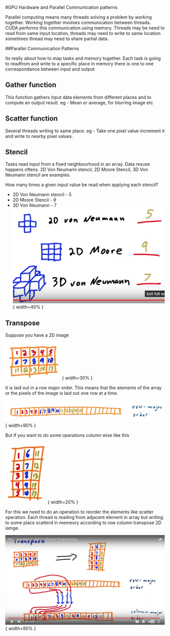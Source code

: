 #GPU Hardware and Parallel Communication patterns

Parallel computing means many threads solving a problem by working together. Working together involves communication between threads. CUDA performs this communication using memory.
Threads may be need to read from same input location, threads may need to write to same location sometimes thread may need to share partial data.

##Parallel Communication Patterns

Its really about how to map tasks and memory together.
Each task is going to readfrom and write to a specific place in memory there is one to one correspondance between input and output

Gather function
-------
This function gathers input data elements from different places and to compute an output result. 
eg - Mean or average, for blurring image etc

Scatter function
-------
Several threads writing to same place. 
eg - Take one pixel value increment it and write to nearby pixel values.

Stencil
-------
Tasks read input from a fixed neighbourhood in an array. Data resuse happens oftens. 2D Von Neumann stencil, 2D Moore Stencil, 3D Von Neumann stencil are examples.

How many times a given input value be read  when applying each stencil?
- 2D Von Neumann stencil - 5
- 2D Moore Stencil - 9
- 3D Von Neumann - 7
![stencil](IMG/stencil.png  "stencil"){ width=40% }

Transpose
--------------

Suppose you have a 2D image

![stencil](IMG/2dimage.png  "stencil"){ width=30% }

It is laid out in a row major order. This means that the elements of the array or the pixels of the image is laid out one row at a time.

![stencil](IMG/rowmajor.png  "stencil"){ width=90% }

But if you want to do some operations column wise like this

![stencil](IMG/column.png  "stencil"){ width=20% }

For this we need to do an operation to reorder the elements like scatter operation. Each thread is reading from adjacent element in array but writing to some place scatterd in memeory according to row column transpose 2D iamge.

![stencil](IMG/transpose.png  "stencil"){ width=90% }